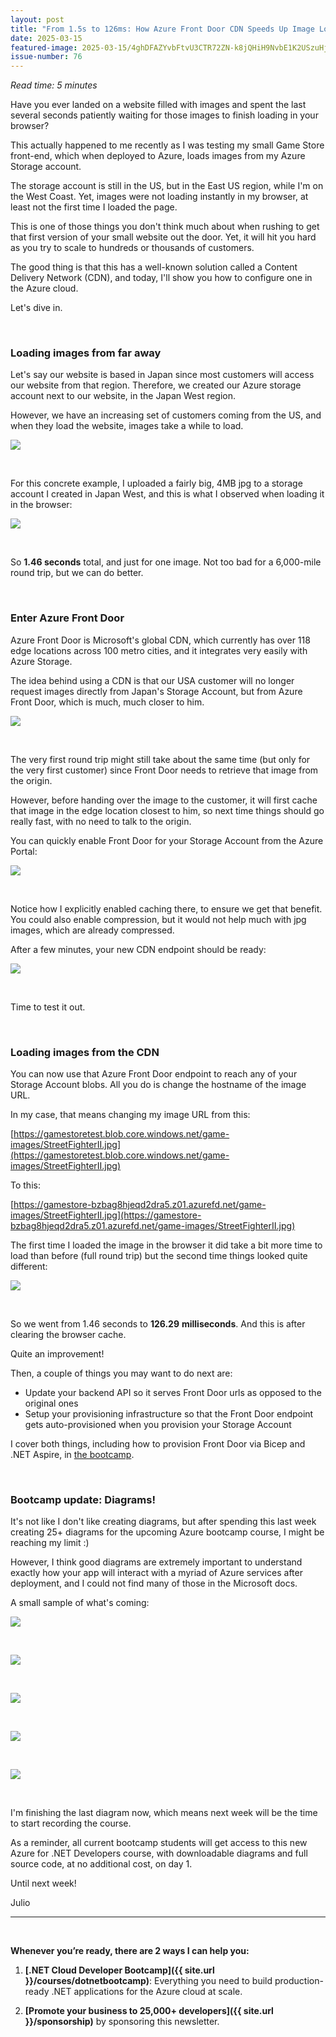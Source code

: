 ```yaml
---
layout: post
title: "From 1.5s to 126ms: How Azure Front Door CDN Speeds Up Image Loading"
date: 2025-03-15
featured-image: 2025-03-15/4ghDFAZYvbFtvU3CTR72ZN-k8jQHiH9NvbE1K2USzuHjH.jpeg
issue-number: 76
---
```


*Read time: 5 minutes*
​

Have you ever landed on a website filled with images and spent the last several seconds patiently waiting for those images to finish loading in your browser?

This actually happened to me recently as I was testing my small Game Store front-end, which when deployed to Azure, loads images from my Azure Storage account. 

The storage account is still in the US, but in the East US region, while I'm on the West Coast. Yet, images were not loading instantly in my browser, at least not the first time I loaded the page.

This is one of those things you don't think much about when rushing to get that first version of your small website out the door. Yet, it will hit you hard as you try to scale to hundreds or thousands of customers. 

The good thing is that this has a well-known solution called a Content Delivery Network (CDN), and today, I'll show you how to configure one in the Azure cloud.

Let's dive in.

​

### **Loading images from far away**
Let's say our website is based in Japan since most customers will access our website from that region. Therefore, we created our Azure storage account next to our website, in the Japan West region.

However, we have an increasing set of customers coming from the US, and when they load the website, images take a while to load.


![](/assets/images/2025-03-15/4ghDFAZYvbFtvU3CTR72ZN-fepvhieVzXvkKUatrEyjvy.jpeg)

​

For this concrete example, I uploaded a fairly big, 4MB jpg to a storage account I created in Japan West, and this is what I observed when loading it in the browser:


![](/assets/images/2025-03-15/4ghDFAZYvbFtvU3CTR72ZN-rDya2jJEniwavk2PMPL2s3.jpeg)

​

So **1.46 seconds** total, and just for one image. Not too bad for a 6,000-mile round trip, but we can do better.

​

### **Enter Azure Front Door**
Azure Front Door is Microsoft's global CDN, which currently has over 118 edge locations across 100 metro cities, and it integrates very easily with Azure Storage.

The idea behind using a CDN is that our USA customer will no longer request images directly from Japan's Storage Account, but from Azure Front Door, which is much, much closer to him.


![](/assets/images/2025-03-15/4ghDFAZYvbFtvU3CTR72ZN-k8jQHiH9NvbE1K2USzuHjH.jpeg)

​

The very first round trip might still take about the same time (but only for the very first customer) since Front Door needs to retrieve that image from the origin.

However, before handing over the image to the customer, it will first cache that image in the edge location closest to him, so next time things should go really fast, with no need to talk to the origin.

You can quickly enable Front Door for your Storage Account from the Azure Portal:


![](/assets/images/2025-03-15/4ghDFAZYvbFtvU3CTR72ZN-wXRENWn9cpBSk8KAjWULKn.jpeg)

​

Notice how I explicitly enabled caching there, to ensure we get that benefit. You could also enable compression, but it would not help much with jpg images, which are already compressed.

After a few minutes, your new CDN endpoint should be ready:


![](/assets/images/2025-03-15/4ghDFAZYvbFtvU3CTR72ZN-sLMGDHPcCeRHRHBP3NtgBh.jpeg)

​

Time to test it out.

​

### **Loading images from the CDN**
You can now use that Azure Front Door endpoint to reach any of your Storage Account blobs. All you do is change the hostname of the image URL.

In my case, that means changing my image URL from this:

​[https://gamestoretest.blob.core.windows.net/game-images/StreetFighterII.jpg](https://gamestoretest.blob.core.windows.net/game-images/StreetFighterII.jpg)​

To this:

​[https://gamestore-bzbag8hjeqd2dra5.z01.azurefd.net/game-images/StreetFighterII.jpg](https://gamestore-bzbag8hjeqd2dra5.z01.azurefd.net/game-images/StreetFighterII.jpg)​

The first time I loaded the image in the browser it did take a bit more time to load than before (full round trip) but the second time things looked quite different:


![](/assets/images/2025-03-15/4ghDFAZYvbFtvU3CTR72ZN-qjQTxKcdRCSD6ttq7LynC3.jpeg)

​

So we went from 1.46 seconds to **126.29** **milliseconds**. And this is after clearing the browser cache. 

Quite an improvement!

Then, a couple of things you may want to do next are:

*   <span>Update your backend API so it serves Front Door urls as opposed to the original ones</span>
*   <span>Setup your provisioning infrastructure so that the Front Door endpoint gets auto-provisioned when you provision your Storage Account</span>

I cover both things, including how to provision Front Door via Bicep and .NET Aspire, in [the bootcamp](https://juliocasal.com/courses/dotnetbootcamp).

​

### **Bootcamp update: Diagrams!**
It's not like I don't like creating diagrams, but after spending this last week creating 25+ diagrams for the upcoming Azure bootcamp course, I might be reaching my limit :)

However, I think good diagrams are extremely important to understand exactly how your app will interact with a myriad of Azure services after deployment, and I could not find many of those in the Microsoft docs.

A small sample of what's coming:


![](/assets/images/2025-03-15/4ghDFAZYvbFtvU3CTR72ZN-vuo24Wp74h5UJLMMZJFc4q.jpeg)

​


![](/assets/images/2025-03-15/4ghDFAZYvbFtvU3CTR72ZN-fS9wheF5KjCAxVe9qviL5y.jpeg)

​


![](/assets/images/2025-03-15/4ghDFAZYvbFtvU3CTR72ZN-tqZM64aB4Bbjj4GUtpuoQ5.jpeg)

​


![](/assets/images/2025-03-15/4ghDFAZYvbFtvU3CTR72ZN-o19zwt4Dfxzymw7gGLpKAT.jpeg)

​


![](/assets/images/2025-03-15/4ghDFAZYvbFtvU3CTR72ZN-8rgw39GDCubicDyKYXjHV.jpeg)

​

I'm finishing the last diagram now, which means next week will be the time to start recording the course. 

As a reminder, all current bootcamp students will get access to this new Azure for .NET Developers course, with downloadable diagrams and full source code, at no additional cost, on day 1.

Until next week!

Julio

---

<br/>

**Whenever you’re ready, there are 2 ways I can help you:**

1. **[.NET Cloud Developer Bootcamp]({{ site.url }}/courses/dotnetbootcamp)**: Everything you need to build production-ready .NET applications for the Azure cloud at scale.

2. **[Promote your business to 25,000+ developers]({{ site.url }}/sponsorship)** by sponsoring this newsletter.
